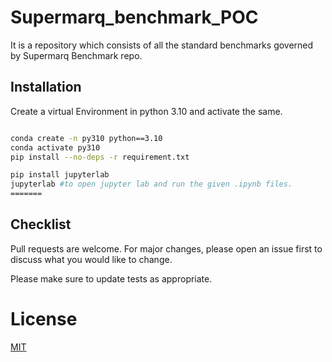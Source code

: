 # Supermarq_benchmark_POC
It is a repository which consists of all the standard benchmarks governed  by Supermarq  Benchmark repo.
 
 ## Installation
 
 Create a virtual Environment in python 3.10 and activate the same.
 ```bash
 
conda create -n py310 python==3.10
conda activate py310
pip install --no-deps -r requirement.txt

pip install jupyterlab
jupyterlab #to open jupyter lab and run the given .ipynb files.
=======

```

## Checklist

Pull requests are welcome. For major changes, please open an issue first
to discuss what you would like to change.

Please make sure to update tests as appropriate.

# License

[MIT](https://choosealicense.com/licenses/mit/)
